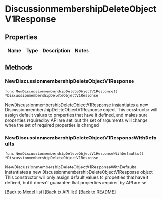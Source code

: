 # DiscussionmembershipDeleteObjectV1Response

## Properties

Name | Type | Description | Notes
------------ | ------------- | ------------- | -------------

## Methods

### NewDiscussionmembershipDeleteObjectV1Response

`func NewDiscussionmembershipDeleteObjectV1Response() *DiscussionmembershipDeleteObjectV1Response`

NewDiscussionmembershipDeleteObjectV1Response instantiates a new DiscussionmembershipDeleteObjectV1Response object
This constructor will assign default values to properties that have it defined,
and makes sure properties required by API are set, but the set of arguments
will change when the set of required properties is changed

### NewDiscussionmembershipDeleteObjectV1ResponseWithDefaults

`func NewDiscussionmembershipDeleteObjectV1ResponseWithDefaults() *DiscussionmembershipDeleteObjectV1Response`

NewDiscussionmembershipDeleteObjectV1ResponseWithDefaults instantiates a new DiscussionmembershipDeleteObjectV1Response object
This constructor will only assign default values to properties that have it defined,
but it doesn't guarantee that properties required by API are set


[[Back to Model list]](../README.md#documentation-for-models) [[Back to API list]](../README.md#documentation-for-api-endpoints) [[Back to README]](../README.md)


